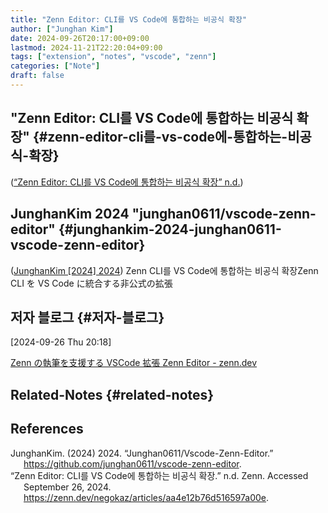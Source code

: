 ```yaml
---
title: "Zenn Editor: CLI를 VS Code에 통합하는 비공식 확장"
author: ["Junghan Kim"]
date: 2024-09-26T20:17:00+09:00
lastmod: 2024-11-21T22:20:04+09:00
tags: ["extension", "notes", "vscode", "zenn"]
categories: ["Note"]
draft: false
---
```


<!--more-->


## "Zenn Editor: CLI를 VS Code에 통합하는 비공식 확장" {#zenn-editor-cli를-vs-code에-통합하는-비공식-확장}

(<a href="#citeproc_bib_item_2">“Zenn Editor: CLI를 VS Code에 통합하는 비공식 확장” n.d.</a>)


## JunghanKim 2024 "junghan0611/vscode-zenn-editor" {#junghankim-2024-junghan0611-vscode-zenn-editor}

(<a href="#citeproc_bib_item_1">JunghanKim [2024] 2024</a>) Zenn CLI를 VS Code에 통합하는 비공식 확장Zenn CLI を VS Code に統合する非公式の拡張


## 저자 블로그 {#저자-블로그}

<span class="timestamp-wrapper"><span class="timestamp">[2024-09-26 Thu 20:18]</span></span>

[Zenn の執筆を支援する VSCode 拡張 Zenn Editor - zenn.dev](https://zenn.dev/negokaz/articles/aa4e12b76d516597a00e)


## Related-Notes {#related-notes}

## References

<style>.csl-entry{text-indent: -1.5em; margin-left: 1.5em;}</style><div class="csl-bib-body">
  <div class="csl-entry"><a id="citeproc_bib_item_1"></a>JunghanKim. (2024) 2024. “Junghan0611/Vscode-Zenn-Editor.” <a href="https://github.com/junghan0611/vscode-zenn-editor">https://github.com/junghan0611/vscode-zenn-editor</a>.</div>
  <div class="csl-entry"><a id="citeproc_bib_item_2"></a>“Zenn Editor: CLI를 VS Code에 통합하는 비공식 확장.” n.d. Zenn. Accessed September 26, 2024. <a href="https://zenn.dev/negokaz/articles/aa4e12b76d516597a00e">https://zenn.dev/negokaz/articles/aa4e12b76d516597a00e</a>.</div>
</div>
